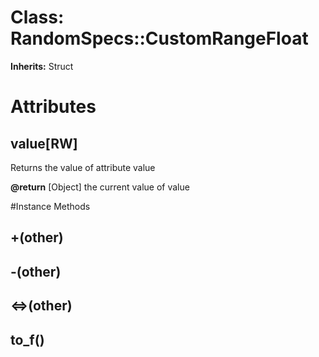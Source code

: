 # Class: RandomSpecs::CustomRangeFloat
**Inherits:** Struct
    



# Attributes
## value[RW] [](#attribute-i-value)
Returns the value of attribute value

**@return** [Object] the current value of value


#Instance Methods
## +(other) [](#method-i-+)

## -(other) [](#method-i--)

## <=>(other) [](#method-i-<=>)

## to_f() [](#method-i-to_f)


